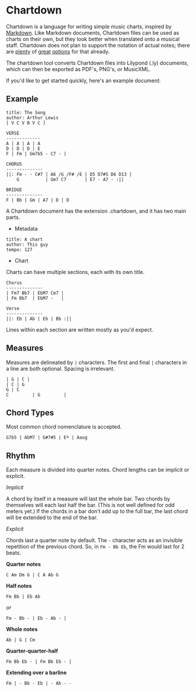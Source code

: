 Chartdown
============

Chartdown is a language for writing simple music charts, inspired by [Markdown](http://daringfireball.net/projects/markdown/syntax). Like Markdown documents, Chartdown files can be used as charts on their own, but they look better when translated onto a musical staff. Chartdown does not plan to support the notation of actual notes; there are [plenty](http://lilypond.org) of [great](http://abcplus.sourceforge.net/) [options](http://icking-music-archive.org/software/htdocs/index.html) for that already. 

The chartdown tool converts Chartdown files into Lilypond (.ly) documents, which can then be exported as PDF's, PNG's, or MusicXML.

If you'd like to get started quickly, here's an example document:

Example
--------

```
title: The Song
author: Arthur Lewis
[ V C V B V C ]

VERSE
-------------
A | A | A | A
D | D | D | E
F | Fm | Gm7b5 - C7 - |

CHORUS
--------------
||: Fm - - C#7 | A6 /G /F# /E | D5 D7#5 D6 D13 |
    G          | Gm7 C7       | E7 - A7 - :||

BRIDGE
--------------
F | Bb | Gm | A7 | D | D
```


A Chartdown document has the extension .chartdown, and it has two main parts.

* Metadata

```
title: A chart
author: This guy
tempo: 127
```

* Chart

Charts can have multiple sections, each with its own title.

```
Chorus
--------------
| Fm7 Bb7 | EbM7 Cm7 | 
| Fm Bb7  | EbM7 -   |

Verse
--------------
||: Eb | Ab | Eb | Bb :|| 
```

Lines within each section are written mostly as you'd expect.

Measures
--------

Measures are delineated by `|` characters. The first and final `|` characters in a line are both optional. Spacing is irrelevant.

```
| G | C |
| C | G
G | C
C         | G         |
```

Chord Types
---------

Most common chord nomenclature is accepted.

```
G7b5 | AbM7 | G#7#5 | Eº | Aaug
```

Rhythm
----------

Each measure is divided into quarter notes. Chord lengths can be implicit or explicit.

*Implicit*

A chord by itself in a measure will last the whole bar. Two chords by themselves will each last half the bar. (This is not well defined for odd meters yet.) If the chords in a bar don't add up to the full bar, the last chord will be extended to the end of the bar.

*Explicit*

Chords last a quarter note by default. The `-` character acts as an invisible repetition of the previous chord. So, in `Fm - Bb Eb`, the Fm would last for 2 beats.



**Quarter notes**
```
C Am Dm G | C A Ab G
```

**Half notes**
```
Fm Bb | Eb Ab
```

*or*

```
Fm - Bb - | Eb - Ab - |
```

**Whole notes**
```
Ab | G | Cm 
```

**Quarter-quarter-half**
```
Fm Bb Eb - | Fm Bb Eb - |
```

**Extending over a barline**
```
Fm | - Bb - Eb | - Ab - - 
```
